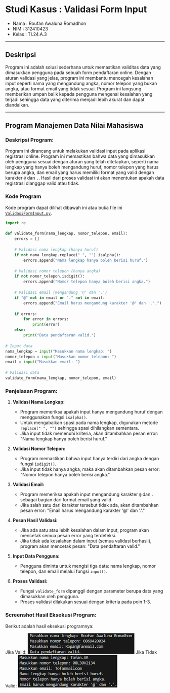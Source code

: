 # Studi Kasus : Validasi Form Input

- Nama : Roufan Awaluna Romadhon
- NIM : 312410423
- Kelas : TI.24.A.3

---

## Deskripsi
Program ini adalah solusi sederhana untuk memastikan validitas data yang dimasukkan pengguna pada sebuah form pendaftaran online. Dengan aturan validasi yang jelas, program ini membantu mencegah kesalahan input seperti nama yang mengandung angka, nomor telepon yang bukan angka, atau format email yang tidak sesuai. Program ini langsung memberikan umpan balik kepada pengguna mengenai kesalahan yang terjadi sehingga data yang diterima menjadi lebih akurat dan dapat diandalkan.

---

## Program Manajemen Data Nilai Mahasiswa

### Deskripsi Program:
Program ini dirancang untuk melakukan validasi input pada aplikasi registrasi online. Program ini memastikan bahwa data yang dimasukkan oleh pengguna sesuai dengan aturan yang telah ditetapkan, seperti nama lengkap yang hanya boleh mengandung huruf, nomor telepon yang harus berupa angka, dan email yang harus memiliki format yang valid dengan karakter `@` dan `.`. Hasil dari proses validasi ini akan menentukan apakah data registrasi dianggap valid atau tidak.

### Kode Program
Kode program dapat dilihat dibawah ini atau buka file ini [`ValidasiFormInput.py`](ValidasiFormInput.py).
```python
import re

def validate_form(nama_lengkap, nomor_telepon, email):
    errors = []

    # Validasi nama lengkap (hanya huruf)
    if not nama_lengkap.replace(" ", "").isalpha():
        errors.append("Nama lengkap hanya boleh berisi huruf.")

    # Validasi nomor telepon (hanya angka)
    if not nomor_telepon.isdigit():
        errors.append("Nomor telepon hanya boleh berisi angka.")

    # Validasi email (mengandung '@' dan '.')
    if "@" not in email or "." not in email:
        errors.append("Email harus mengandung karakter '@' dan '.'.")

    if errors:
        for error in errors:
            print(error)
    else:
        print("Data pendaftaran valid.")

# Input data
nama_lengkap = input("Masukkan nama lengkap: ")
nomor_telepon = input("Masukkan nomor telepon: ")
email = input("Masukkan email: ")

# Validasi data
validate_form(nama_lengkap, nomor_telepon, email)

```

### Penjelasan Program:
1. **Validasi Nama Lengkap:**
   - Program memeriksa apakah input hanya mengandung huruf dengan menggunakan fungsi `isalpha()`.
   - Untuk mengabaikan spasi pada nama lengkap, digunakan metode `replace(" ", "")` sehingga spasi dihilangkan sementara.
   - Jika input tidak memenuhi kriteria, akan ditambahkan pesan error: "Nama lengkap hanya boleh berisi huruf."

2. **Validasi Nomor Telepon:**
   - Program memastikan bahwa input hanya terdiri dari angka dengan fungsi `isdigit()`.
   - Jika input tidak hanya angka, maka akan ditambahkan pesan error: "Nomor telepon hanya boleh berisi angka."

3. **Validasi Email:**
   - Program memeriksa apakah input mengandung karakter `@` dan `.` sebagai bagian dari format email yang valid.
   - Jika salah satu dari karakter tersebut tidak ada, akan ditambahkan pesan error: "Email harus mengandung karakter '@' dan '.'."

4. **Pesan Hasil Validasi:**
   - Jika ada satu atau lebih kesalahan dalam input, program akan mencetak semua pesan error yang terdeteksi.
   - Jika tidak ada kesalahan dalam input (semua validasi berhasil), program akan mencetak pesan: "Data pendaftaran valid."

5. **Input Data Pengguna:**
   - Pengguna diminta untuk mengisi tiga data: nama lengkap, nomor telepon, dan email melalui fungsi `input()`.

6. **Proses Validasi:**
   - Fungsi `validate_form` dipanggil dengan parameter berupa data yang dimasukkan oleh pengguna.
   - Proses validasi dilakukan sesuai dengan kriteria pada poin 1-3.

### Screenshot Hasil Eksekusi Program:
Berikut adalah hasil eksekusi programnya:

Jika Valid:
![Screenshot1](image/screenshot1.png)
Jika Tidak Valid:
![Screenshot2](image/screenshot2.png)